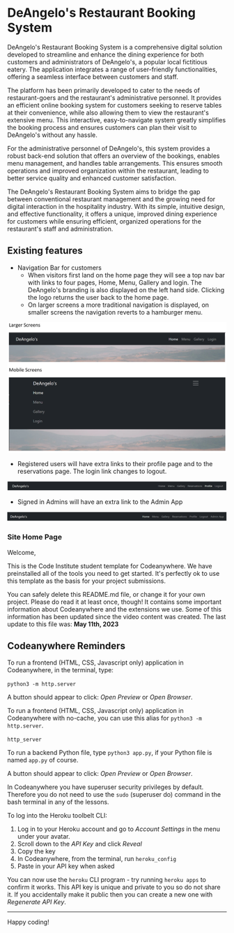 # DeAngelo's Restaurant Booking System

DeAngelo's Restaurant Booking System is a comprehensive digital solution developed to streamline and enhance the dining experience for both customers and administrators of DeAngelo's, a popular local fictitious eatery. The application integrates a range of user-friendly functionalities, offering a seamless interface between customers and staff.

The platform has been primarily developed to cater to the needs of restaurant-goers and the restaurant's administrative personnel. It provides an efficient online booking system for customers seeking to reserve tables at their convenience, while also allowing them to view the restaurant's extensive menu. This interactive, easy-to-navigate system greatly simplifies the booking process and ensures customers can plan their visit to DeAngelo's without any hassle.

For the administrative personnel of DeAngelo's, this system provides a robust back-end solution that offers an overview of the bookings, enables menu management, and handles table arrangements. This ensures smooth operations and improved organization within the restaurant, leading to better service quality and enhanced customer satisfaction.

The DeAngelo's Restaurant Booking System aims to bridge the gap between conventional restaurant management and the growing need for digital interaction in the hospitality industry. With its simple, intuitive design, and effective functionality, it offers a unique, improved dining experience for customers while ensuring efficient, organized operations for the restaurant's staff and administration.

## Existing features 

- Navigation Bar for customers 
   - When visitors first land on the home page they will see a top nav bar with links to four pages, Home, Menu, Gallery and login. The DeAngelo's branding is also displayed on the left hand side. Clicking the logo returns the user back to the home page.
   - On larger screens a more traditional navigation is displayed, on smaller screens the navigation reverts to a hamburger menu.

![Screenshot of logo & navigation](documentation/front-facing-navigation.png)

  - Registered users will have extra links to their profile page and to the reservations page. The login link changes to logout.

![Screenshot of logo & navigation](documentation/logged-in-customer.png)
  
  - Signed in Admins will have an extra link to the Admin App

![Screenshot of logo & navigation](documentation/logged-in-admin.png)

### Site Home Page

Welcome,

This is the Code Institute student template for Codeanywhere. We have preinstalled all of the tools you need to get started. It's perfectly ok to use this template as the basis for your project submissions.

You can safely delete this README.md file, or change it for your own project. Please do read it at least once, though! It contains some important information about Codeanywhere and the extensions we use. Some of this information has been updated since the video content was created. The last update to this file was: **May 11th, 2023**

## Codeanywhere Reminders

To run a frontend (HTML, CSS, Javascript only) application in Codeanywhere, in the terminal, type:

`python3 -m http.server`

A button should appear to click: _Open Preview_ or _Open Browser_.

To run a frontend (HTML, CSS, Javascript only) application in Codeanywhere with no-cache, you can use this alias for `python3 -m http.server`.

`http_server`

To run a backend Python file, type `python3 app.py`, if your Python file is named `app.py` of course.

A button should appear to click: _Open Preview_ or _Open Browser_.

In Codeanywhere you have superuser security privileges by default. Therefore you do not need to use the `sudo` (superuser do) command in the bash terminal in any of the lessons.

To log into the Heroku toolbelt CLI:

1. Log in to your Heroku account and go to _Account Settings_ in the menu under your avatar.
2. Scroll down to the _API Key_ and click _Reveal_
3. Copy the key
4. In Codeanywhere, from the terminal, run `heroku_config`
5. Paste in your API key when asked

You can now use the `heroku` CLI program - try running `heroku apps` to confirm it works. This API key is unique and private to you so do not share it. If you accidentally make it public then you can create a new one with _Regenerate API Key_.

---

Happy coding!
